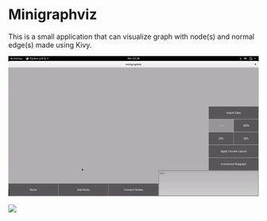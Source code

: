 # Minigraphviz

This is a small application that can visualize graph with node(s) and normal edge(s) made using Kivy.

![](demo1.gif)

![](demo2.gif)

